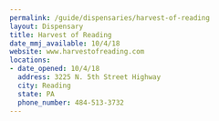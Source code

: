 ```yaml
---
permalink: /guide/dispensaries/harvest-of-reading
layout: Dispensary
title: Harvest of Reading
date_mmj_available: 10/4/18
website: www.harvestofreading.com
locations:
- date_opened: 10/4/18
  address: 3225 N. 5th Street Highway
  city: Reading
  state: PA
  phone_number: 484-513-3732
---
```




